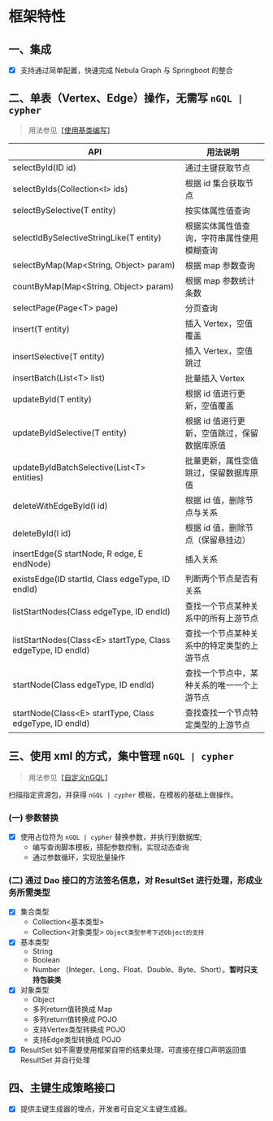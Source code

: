 # 框架特性

## 一、集成
- [x] 支持通过简单配置，快速完成 Nebula Graph 与 Springboot 的整合

## 二、单表（Vertex、Edge）操作，无需写  `nGQL | cypher`
> 用法参见【[使用基类编写](../dev-example/dao-basic)】  

API | 用法说明
--|--
selectById(ID id) | 通过主键获取节点
selectByIds(Collection<I\> ids) | 根据 id 集合获取节点
selectBySelective(T entity) | 按实体属性值查询
selectIdBySelectiveStringLike(T entity) | 根据实体属性值查询，字符串属性使用模糊查询
selectByMap(Map<String, Object\> param) | 根据 map 参数查询 
countByMap(Map<String, Object\> param) | 根据 map 参数统计条数
selectPage(Page<T\> page) | 分页查询
insert(T entity) | 插入 Vertex，空值覆盖
insertSelective(T entity) | 插入 Vertex，空值跳过
insertBatch(List<T\> list) | 批量插入 Vertex
updateById(T entity) | 根据 id 值进行更新，空值覆盖
updateByIdSelective(T entity) | 根据 id 值进行更新，空值跳过，保留数据库原值
updateByIdBatchSelective(List<T\> entities) | 批量更新，属性空值跳过，保留数据库原值
deleteWithEdgeById(I id) | 根据 id 值，删除节点与关系
deleteById(I id) | 根据 id 值，删除节点（保留悬挂边）
insertEdge(S startNode, R edge, E endNode) | 插入关系
existsEdge(ID startId, Class edgeType, ID endId) | 判断两个节点是否有关系
listStartNodes(Class edgeType, ID endId) | 查找一个节点某种关系中的所有上游节点
listStartNodes(Class<E\> startType, Class edgeType, ID endId) | 查找一个节点某种关系中的特定类型的上游节点
startNode(Class edgeType, ID endId) | 查找一个节点中，某种关系的唯一一个上游节点
startNode(Class<E\> startType, Class edgeType, ID endId) | 查找查找一个节点特定类型的上游节点



## 三、使用 xml 的方式，集中管理  `nGQL | cypher`
> 用法参见【[自定义nGQL](../dev-example/custom-crud)】  

扫描指定资源包，并获得 `nGQL | cypher` 模板，在模板的基础上做操作。

### (一) 参数替换
- [x] 使用占位符为 `nGQL | cypher` 替换参数，并执行到数据库;
  - 编写查询脚本模板，搭配参数控制，实现动态查询
  - 通过参数循环，实现批量操作

### (二) 通过 Dao 接口的方法签名信息，对 ResultSet 进行处理，形成业务所需类型
  - [x] 集合类型
      - Collection<基本类型>
      - Collection<对象类型> `Object类型参考下述Object的支持`
  - [x] 基本类型
    - String
    - Boolean
    - Number （Integer、Long、Float、Double、Byte、Short）。**暂时只支持包装类**
  - [x] 对象类型
    -  Object
      - 多列return值转换成 Map
      - 多列return值转换成 POJO
      - 支持Vertex类型转换成 POJO
      - 支持Edge类型转换成 POJO
  - [x] ResultSet 如不需要使用框架自带的结果处理，可直接在接口声明返回值 ResultSet 并自行处理

## 四、主键生成策略接口
- [x] 提供主键生成器的埋点，开发者可自定义主键生成器。
